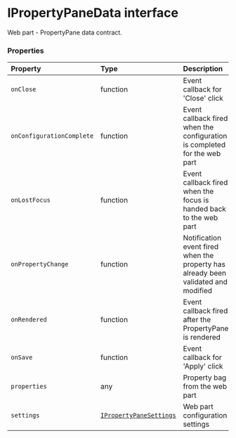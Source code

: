 # IPropertyPaneData interface





Web part - PropertyPane data contract.




### Properties

| Property	   | Type	| Description|
|:-------------|:-------|:-----------|
|`onClose`      | function | Event callback for 'Close' click |
|`onConfigurationComplete`      | function | Event callback fired when the configuration is completed for the web part |
|`onLostFocus`      | function | Event callback fired when the focus is handed back to the web part |
|`onPropertyChange`      | function | Notification event fired when the property has already been validated and modified |
|`onRendered`      | function | Event callback fired after the PropertyPane is rendered |
|`onSave`      | function | Event callback for 'Apply' click |
|`properties`      | any | Property bag from the web part |
|`settings`      | [`IPropertyPaneSettings`](IPropertyPaneSettings.md) | Web part configuration settings |




